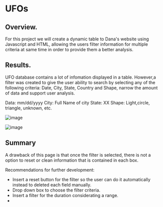 # UFOs

## Overview.

For this project we will create a dynamic table to Dana's website using Javascript and HTML, allowing the users filter information for multiple criteria at same time in order to provide them a better analysis.

## Results.

UFO database contains a lot of infomation displayed in a table. However,a filter was created to give the user ability to search by selecting any of the following criteria: Date, City, State, Country and Shape, narrow the amount of data and support user analysis.

Data: mm/dd/yyyy
City: Full Name of city 
State: XX 
Shape: Light,circle, triangle, unknown, etc.

![image](https://user-images.githubusercontent.com/120151872/236641301-4f87f121-8668-4bf0-9e37-61ebcffe29b5.png)

![image](https://user-images.githubusercontent.com/120151872/236641288-3f48013e-a149-473c-912b-406be0d05c16.png)

## Summary

A drawback of this page is that once the filter is selected, there is not a option to reset or clean information that is contained in each box.

Recommendations for further development:

- Insert a reset button for the filter so the user can do it automatically instead to deleted each field manually.
- Drop down box to choose the filter criteria.
- Insert a filter for the duration considerating a range.
- 
